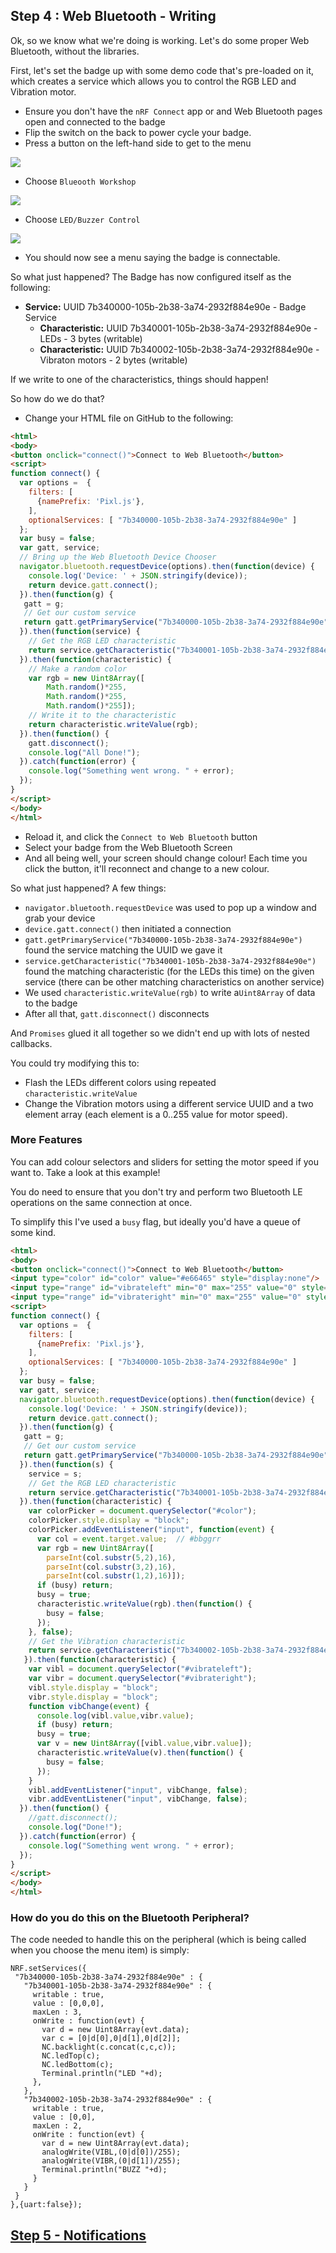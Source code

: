 ## Step 4 : Web Bluetooth - Writing

Ok, so we know what we're doing is working. Let's do some proper Web Bluetooth,
without the libraries.

First, let's set the badge up with some demo code that's pre-loaded on it,
which creates a service which allows you to control the RGB LED and Vibration
motor.

* Ensure you don't have the `nRF Connect` app or and Web Bluetooth pages open and connected to the badge
* Flip the switch on the back to power cycle your badge.
* Press a button on the left-hand side to get to the menu

![](img/workshop1.png)

* Choose `Blueooth Workshop`

![](img/workshop2.png)

* Choose `LED/Buzzer Control`

![](img/workshop3.png)

* You should now see a menu saying the badge is connectable.

So what just happened? The Badge has now configured itself as the following:

* **Service:** UUID 7b340000-105b-2b38-3a74-2932f884e90e - Badge Service
  * **Characteristic:** UUID 7b340001-105b-2b38-3a74-2932f884e90e - LEDs - 3 bytes (writable)
  * **Characteristic:** UUID 7b340002-105b-2b38-3a74-2932f884e90e - Vibraton motors - 2 bytes (writable)

If we write to one of the characteristics, things should happen!

So how do we do that?

* Change your HTML file on GitHub to the following:

```HTML
<html>
<body>
<button onclick="connect()">Connect to Web Bluetooth</button>
<script>
function connect() {
  var options =  {
    filters: [
      {namePrefix: 'Pixl.js'},
    ],
    optionalServices: [ "7b340000-105b-2b38-3a74-2932f884e90e" ]
  };
  var busy = false;
  var gatt, service;
  // Bring up the Web Bluetooth Device Chooser
  navigator.bluetooth.requestDevice(options).then(function(device) {
    console.log('Device: ' + JSON.stringify(device));
    return device.gatt.connect();
  }).then(function(g) {
   gatt = g;
   // Get our custom service
   return gatt.getPrimaryService("7b340000-105b-2b38-3a74-2932f884e90e");
  }).then(function(service) {
    // Get the RGB LED characteristic
    return service.getCharacteristic("7b340001-105b-2b38-3a74-2932f884e90e");
  }).then(function(characteristic) {
    // Make a random color
    var rgb = new Uint8Array([
	    Math.random()*255,
	    Math.random()*255,
	    Math.random()*255]);
    // Write it to the characteristic
    return characteristic.writeValue(rgb);
  }).then(function() {
    gatt.disconnect();
    console.log("All Done!");
  }).catch(function(error) {
    console.log("Something went wrong. " + error);
  });
}
</script>
</body>
</html>
```

* Reload it, and click the `Connect to Web Bluetooth` button
* Select your badge from the Web Bluetooth Screen
* And all being well, your screen should change colour! Each time you click
the button, it'll reconnect and change to a new colour.

So what just happened? A few things:

* `navigator.bluetooth.requestDevice` was used to pop up a window and grab your device
* `device.gatt.connect()` then initiated a connection
* `gatt.getPrimaryService("7b340000-105b-2b38-3a74-2932f884e90e")` found the service matching the UUID we gave it
* `service.getCharacteristic("7b340001-105b-2b38-3a74-2932f884e90e")` found the matching characteristic (for the LEDs this time) on the given service (there can be other matching characteristics on another service)
* We used `characteristic.writeValue(rgb)` to write a`Uint8Array` of data to the badge
* After all that, `gatt.disconnect()` disconnects

And `Promises` glued it all together so we didn't end up with lots of nested callbacks.

You could try modifying this to:

* Flash the LEDs different colors using repeated `characteristic.writeValue`
* Change the Vibration motors using a different service UUID and a two element array (each element is a 0..255 value for motor speed).

### More Features

You can add colour selectors and sliders for setting the motor speed if you
want to. Take a look at this example!

You do need to ensure that you don't try and perform two
Bluetooth LE operations on the same connection at once.

To simplify this I've used a `busy` flag, but ideally you'd
have a queue of some kind.

```HTML
<html>
<body>
<button onclick="connect()">Connect to Web Bluetooth</button>
<input type="color" id="color" value="#e66465" style="display:none"/>
<input type="range" id="vibrateleft" min="0" max="255" value="0" style="display:none"/>
<input type="range" id="vibrateright" min="0" max="255" value="0" style="display:none"/>
<script>
function connect() {
  var options =  {
    filters: [
      {namePrefix: 'Pixl.js'},
    ],
    optionalServices: [ "7b340000-105b-2b38-3a74-2932f884e90e" ]
  };
  var busy = false;
  var gatt, service;
  navigator.bluetooth.requestDevice(options).then(function(device) {
    console.log('Device: ' + JSON.stringify(device));
    return device.gatt.connect();
  }).then(function(g) {
   gatt = g;
   // Get our custom service
   return gatt.getPrimaryService("7b340000-105b-2b38-3a74-2932f884e90e");
  }).then(function(s) {
    service = s;
    // Get the RGB LED characteristic
    return service.getCharacteristic("7b340001-105b-2b38-3a74-2932f884e90e");
  }).then(function(characteristic) {
    var colorPicker = document.querySelector("#color");
    colorPicker.style.display = "block";
    colorPicker.addEventListener("input", function(event) {
      var col = event.target.value;  // #bbggrr
      var rgb = new Uint8Array([
      	parseInt(col.substr(5,2),16),
       	parseInt(col.substr(3,2),16),
      	parseInt(col.substr(1,2),16)]);
      if (busy) return;
      busy = true;
      characteristic.writeValue(rgb).then(function() {
        busy = false;
      });
    }, false);
    // Get the Vibration characteristic
    return service.getCharacteristic("7b340002-105b-2b38-3a74-2932f884e90e");
   }).then(function(characteristic) {
    var vibl = document.querySelector("#vibrateleft");
    var vibr = document.querySelector("#vibrateright");
    vibl.style.display = "block";
    vibr.style.display = "block";
    function vibChange(event) {
      console.log(vibl.value,vibr.value);
      if (busy) return;
      busy = true;
      var v = new Uint8Array([vibl.value,vibr.value]);
      characteristic.writeValue(v).then(function() {
        busy = false;
      });
    }
    vibl.addEventListener("input", vibChange, false);
    vibr.addEventListener("input", vibChange, false);
  }).then(function() {
    //gatt.disconnect();
    console.log("Done!");
  }).catch(function(error) {
    console.log("Something went wrong. " + error);
  });
}
</script>
</body>
</html>
```



### How do you do this on the Bluetooth Peripheral?

The code needed to handle this on the peripheral (which is being called when
you choose the menu item) is simply:

```JS
NRF.setServices({
 "7b340000-105b-2b38-3a74-2932f884e90e" : {
   "7b340001-105b-2b38-3a74-2932f884e90e" : {
     writable : true,
     value : [0,0,0],
     maxLen : 3,
     onWrite : function(evt) {
       var d = new Uint8Array(evt.data);
       var c = [0|d[0],0|d[1],0|d[2]];
       NC.backlight(c.concat(c,c,c));
       NC.ledTop(c);
       NC.ledBottom(c);
       Terminal.println("LED "+d);
     },
   },
   "7b340002-105b-2b38-3a74-2932f884e90e" : {
     writable : true,
     value : [0,0],
     maxLen : 2,
     onWrite : function(evt) {
       var d = new Uint8Array(evt.data);
       analogWrite(VIBL,(0|d[0])/255);
       analogWrite(VIBR,(0|d[1])/255);
       Terminal.println("BUZZ "+d);
     }
   }
 }
},{uart:false});
```



## [Step 5 - Notifications](step5.md)
